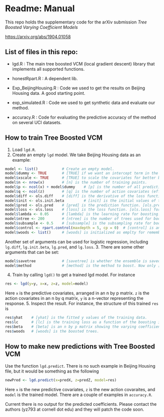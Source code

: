 # Readme: Manual

This repo holds the supplementary code for the arXiv submission *Tree Boosted Varying Coefficient Models*

https://arxiv.org/abs/1904.01058


## List of files in this repo:

+ lgd.R : The main tree boosted VCM (local gradient descent) library that implements all supported functions.

+ honestRpart.R : A dependent lib. 

+ Exp_BeijingHousing.R : Code we used to get the results on Beijing Housing data. A good starting point.

+ exp_simulated.R : Code we used to get synthetic data and evaluate our method.

+ accuracy.R : Code for evaluating the predictive accuracy of the method on several UCI datasets.

## How to train Tree Boosted VCM

1. Load `lgd.R`.
2. Create an empty `lgd` model. We take Beijing Housing data as an example:
```r
model <- list()           # Create an empty model.
model$dummy <- TRUE       # [TRUE] if we want an intercept term in the linear part. [FALSE] otherwise. 
model$xscale <- TRUE      # [TRUE] to scale the covariates for better boosting result. Always set to [TRUE].
model$n <- nrow(x)        # [n] is the number of training points.
model$p <- ncol(x) + model$dummy    # [p] is the number of all predictive covariates.
model$q <- ncol(z)        # [q] is the number of action covariates (effect modifiers).
model$diff <- ols.diff    # [diff] is the derivative of the loss function. [ols.diff] for ordinary least square (regression).
model$init <- ols.init.beta         # [init] is the initial values of the parameters. [ols.init.beta] for regression.
model$pred <- ols.pred    # [pred] is the prediction function. [ols.pred] for regression. 
model$loss <- ols.loss    # [loss] is the loss function. [ols.loss] for regression.
model$lambda <- 0.05      # [lambda] is the learning rate for boosting.
model$ntree <- 200        # [ntree] is the number of trees used for boosting.
model$subsample <- 0.5    # [subsample] is the subsampling rate for boosting.
model$control <- rpart.control(maxdepth = 5, cp = 0)  # [control] is an [rpart.control] object that tells how to trees.
model$woods <- list()     # [woods] is initialized as emplty for remembering the boosting history. 
```
Another set of arguments can be used for logistic regression, including `lg.diff`, `lg.init.beta`, `lg.pred`, and `lg.loss`. 
3. There are some other arguments that can be set:
```r
model$savetree            # [savetree] is whether the ensemble is saved. Set to [FALSE] when no need to make predictions.
model$method              # [method] is the method to boost. Now only [ordinary] works. Please leave empty.
```
4. Train by calling `lgd()` to get a trained lgd model. For instance
```r
res <- lgd(y=y, x=x, z=z, model=model)
```
Here `x` is the predictive covariates, arranged in an n by p matrix. `z` is the action covariates in an n by q matrix, `y` is a n-vector representing the response.
5. Inspect the result. For instance, the structure of this trained `res` is 
```r
res$yhat    # [yhat] is the fitted y values of the training data. 
res$lc      # [lc] is the training loss as a function of the boosting iterations.
res$beta    # [beta] is an n by p matrix showing the varying coefficients for every training point.
res$woods   # [woods] is the boosted trees.
```

## How to make new predictions with Tree Boosted VCM
Use the function `lgd.predict`. There is no such example in Beijing Housing file, but it would be something as the following
```r
newPred <- lgd.predict(x=predX, z=predZ, model=res)
```
Here `x` is the new predictive covariates, `z` is the new action covaraites, and `model` is the trained model. There are a couple of examples in `accuracy.R`.

Current there is no output for the predicted coefficients. Please contact the authors (yz793 at cornell dot edu) and they will patch the code soon.
